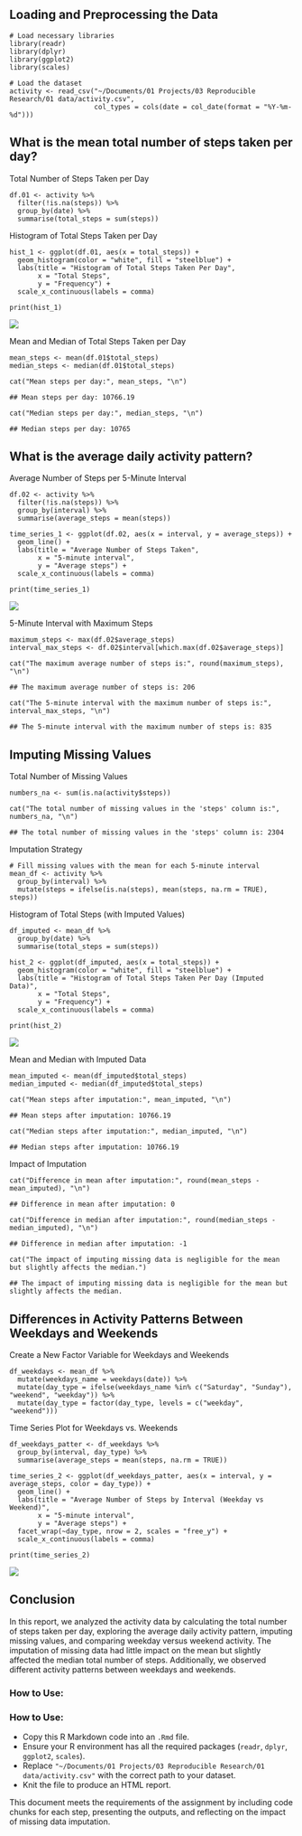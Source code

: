 ## Loading and Preprocessing the Data

    # Load necessary libraries
    library(readr)
    library(dplyr)
    library(ggplot2)
    library(scales)

    # Load the dataset
    activity <- read_csv("~/Documents/01 Projects/03 Reproducible Research/01 data/activity.csv", 
                         col_types = cols(date = col_date(format = "%Y-%m-%d")))

## What is the mean total number of steps taken per day?

Total Number of Steps Taken per Day

    df.01 <- activity %>%
      filter(!is.na(steps)) %>%
      group_by(date) %>%
      summarise(total_steps = sum(steps))

Histogram of Total Steps Taken per Day

    hist_1 <- ggplot(df.01, aes(x = total_steps)) +
      geom_histogram(color = "white", fill = "steelblue") +
      labs(title = "Histogram of Total Steps Taken Per Day",
           x = "Total Steps",
           y = "Frequency") +
      scale_x_continuous(labels = comma)

    print(hist_1)

![](PA1_template1_files/figure-markdown_strict/histogram-1.png)

Mean and Median of Total Steps Taken per Day

    mean_steps <- mean(df.01$total_steps)
    median_steps <- median(df.01$total_steps)

    cat("Mean steps per day:", mean_steps, "\n")

    ## Mean steps per day: 10766.19

    cat("Median steps per day:", median_steps, "\n")

    ## Median steps per day: 10765

## What is the average daily activity pattern?

Average Number of Steps per 5-Minute Interval

    df.02 <- activity %>%
      filter(!is.na(steps)) %>%
      group_by(interval) %>%
      summarise(average_steps = mean(steps))

    time_series_1 <- ggplot(df.02, aes(x = interval, y = average_steps)) +
      geom_line() + 
      labs(title = "Average Number of Steps Taken",
           x = "5-minute interval",
           y = "Average steps") +
      scale_x_continuous(labels = comma)

    print(time_series_1)

![](PA1_template1_files/figure-markdown_strict/unnamed-chunk-3-1.png)

5-Minute Interval with Maximum Steps

    maximum_steps <- max(df.02$average_steps)
    interval_max_steps <- df.02$interval[which.max(df.02$average_steps)]

    cat("The maximum average number of steps is:", round(maximum_steps), "\n")

    ## The maximum average number of steps is: 206

    cat("The 5-minute interval with the maximum number of steps is:", interval_max_steps, "\n")

    ## The 5-minute interval with the maximum number of steps is: 835

## Imputing Missing Values

Total Number of Missing Values

    numbers_na <- sum(is.na(activity$steps))

    cat("The total number of missing values in the 'steps' column is:", numbers_na, "\n")

    ## The total number of missing values in the 'steps' column is: 2304

Imputation Strategy

    # Fill missing values with the mean for each 5-minute interval
    mean_df <- activity %>%
      group_by(interval) %>%
      mutate(steps = ifelse(is.na(steps), mean(steps, na.rm = TRUE), steps))

Histogram of Total Steps (with Imputed Values)

    df_imputed <- mean_df %>%
      group_by(date) %>%
      summarise(total_steps = sum(steps))

    hist_2 <- ggplot(df_imputed, aes(x = total_steps)) +
      geom_histogram(color = "white", fill = "steelblue") +
      labs(title = "Histogram of Total Steps Taken Per Day (Imputed Data)",
           x = "Total Steps",
           y = "Frequency") +
      scale_x_continuous(labels = comma)

    print(hist_2)

![](PA1_template1_files/figure-markdown_strict/unnamed-chunk-7-1.png)

Mean and Median with Imputed Data

    mean_imputed <- mean(df_imputed$total_steps)
    median_imputed <- median(df_imputed$total_steps)

    cat("Mean steps after imputation:", mean_imputed, "\n")

    ## Mean steps after imputation: 10766.19

    cat("Median steps after imputation:", median_imputed, "\n")

    ## Median steps after imputation: 10766.19

Impact of Imputation

    cat("Difference in mean after imputation:", round(mean_steps - mean_imputed), "\n")

    ## Difference in mean after imputation: 0

    cat("Difference in median after imputation:", round(median_steps - median_imputed), "\n")

    ## Difference in median after imputation: -1

    cat("The impact of imputing missing data is negligible for the mean but slightly affects the median.")

    ## The impact of imputing missing data is negligible for the mean but slightly affects the median.

## Differences in Activity Patterns Between Weekdays and Weekends

Create a New Factor Variable for Weekdays and Weekends

    df_weekdays <- mean_df %>%
      mutate(weekdays_name = weekdays(date)) %>%
      mutate(day_type = ifelse(weekdays_name %in% c("Saturday", "Sunday"), "weekend", "weekday")) %>%
      mutate(day_type = factor(day_type, levels = c("weekday", "weekend")))

Time Series Plot for Weekdays vs. Weekends

    df_weekdays_patter <- df_weekdays %>%
      group_by(interval, day_type) %>%
      summarise(average_steps = mean(steps, na.rm = TRUE))

    time_series_2 <- ggplot(df_weekdays_patter, aes(x = interval, y = average_steps, color = day_type)) +
      geom_line() +
      labs(title = "Average Number of Steps by Interval (Weekday vs Weekend)",
           x = "5-minute interval",
           y = "Average steps") +
      facet_wrap(~day_type, nrow = 2, scales = "free_y") +
      scale_x_continuous(labels = comma)

    print(time_series_2)

![](PA1_template1_files/figure-markdown_strict/unnamed-chunk-11-1.png)

## Conclusion

In this report, we analyzed the activity data by calculating the total
number of steps taken per day, exploring the average daily activity
pattern, imputing missing values, and comparing weekday versus weekend
activity. The imputation of missing data had little impact on the mean
but slightly affected the median total number of steps. Additionally, we
observed different activity patterns between weekdays and weekends.

### How to Use:

### How to Use:

-   Copy this R Markdown code into an `.Rmd` file.
-   Ensure your R environment has all the required packages (`readr`,
    `dplyr`, `ggplot2`, `scales`).
-   Replace
    `"~/Documents/01 Projects/03 Reproducible Research/01 data/activity.csv"`
    with the correct path to your dataset.
-   Knit the file to produce an HTML report.

This document meets the requirements of the assignment by including code
chunks for each step, presenting the outputs, and reflecting on the
impact of missing data imputation.
